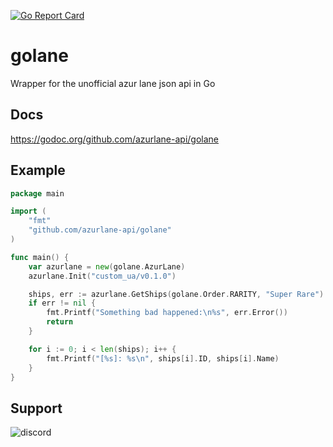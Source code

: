 [![Go Report Card](https://goreportcard.com/badge/github.com/azurlane-api/golane)](https://goreportcard.com/report/github.com/azurlane-api/golane)

# golane
Wrapper for the unofficial azur lane json api in Go

## Docs
https://godoc.org/github.com/azurlane-api/golane

## Example
```go
package main

import (
	"fmt"
	"github.com/azurlane-api/golane"
)

func main() {
	var azurlane = new(golane.AzurLane)
	azurlane.Init("custom_ua/v0.1.0")

	ships, err := azurlane.GetShips(golane.Order.RARITY, "Super Rare")
	if err != nil {
		fmt.Printf("Something bad happened:\n%s", err.Error())
		return
	}

	for i := 0; i < len(ships); i++ {
		fmt.Printf("[%s]: %s\n", ships[i].ID, ships[i].Name)
	}
}
```

## Support
![discord](https://discordapp.com/api/v6/guilds/240059867744698368/widget.png?style=banner2)